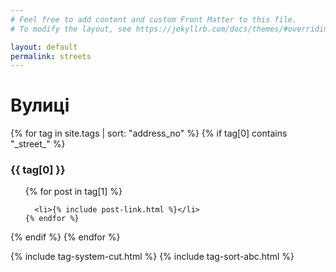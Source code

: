 ```yaml
---
# Feel free to add content and custom Front Matter to this file.
# To modify the layout, see https://jekyllrb.com/docs/themes/#overriding-theme-defaults

layout: default
permalink: streets
---
```


<h1>Вулиці</h1>
<div id="container">
{% for tag in site.tags | sort: "address_no" %}
{% if tag[0] contains  "_street_" %}
<div class="{{ tag[0] }}">
  <h3>{{ tag[0] }}</h3>
  <ul class="tag-list">
    {% for post in tag[1] %}
    
      <li>{% include post-link.html %}</li>
    {% endfor %}
  </ul>
</div>
  {% endif %}
{% endfor %}
</div>

{% include tag-system-cut.html %}
{% include tag-sort-abc.html %}
